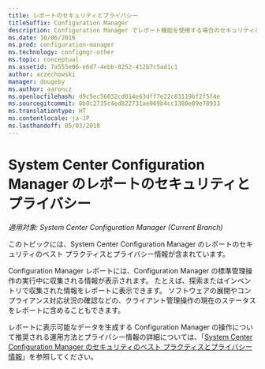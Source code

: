 ```yaml
---
title: レポートのセキュリティとプライバシー
titleSuffix: Configuration Manager
description: Configuration Manager でレポート機能を使用する場合のセキュリティとプライバシーのベスト プラクティスを理解します。
ms.date: 10/06/2016
ms.prod: configuration-manager
ms.technology: configmgr-other
ms.topic: conceptual
ms.assetid: 7a555e06-e6d7-4ebb-8252-412b7c5ad1c1
author: aczechowski
manager: dougeby
ms.author: aaroncz
ms.openlocfilehash: d9c5ec56032cd014e63dff7e22c83119bf2f5f4e
ms.sourcegitcommit: 0b0c2735c4ed822731ae069b4cc1380e89e78933
ms.translationtype: HT
ms.contentlocale: ja-JP
ms.lasthandoff: 05/03/2018
---
```

# <a name="security-and-privacy-for-reporting-in-system-center-configuration-manager"></a>System Center Configuration Manager のレポートのセキュリティとプライバシー

*適用対象: System Center Configuration Manager (Current Branch)*

このトピックには、System Center Configuration Manager のレポートのセキュリティのベスト プラクティスとプライバシー情報が含まれています。  

 Configuration Manager レポートには、Configuration Manager の標準管理操作の実行中に収集される情報が表示されます。 たとえば、探索またはインベントリで収集された情報をレポートに表示できます。 ソフトウェアの展開やコンプライアンス対応状況の確認などの、クライアント管理操作の現在のステータスをレポートに含めることもできます。  

 レポートに表示可能なデータを生成する Configuration Manager の操作について推奨される運用方法とプライバシー情報の詳細については、「[System Center Configuration Manager のセキュリティのベスト プラクティスとプライバシー情報](../../plan-design/security/security-best-practices-and-privacy-information.md)」を参照してください。  
